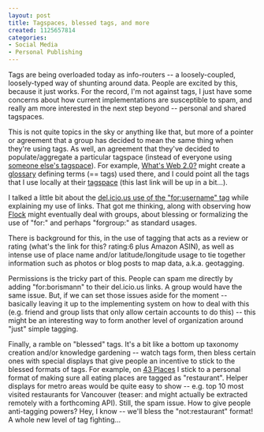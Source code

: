 ```yaml
--- 
layout: post
title: Tagspaces, blessed tags, and more
created: 1125657814
categories: 
- Social Media
- Personal Publishing
---
```

<p>Tags are being overloaded today as info-routers -- a loosely-coupled, loosely-typed way of shunting around data. People are excited by this, because it just works. For the record, I'm not against tags, I just have some concerns about how current implementations are susceptible to spam, and really am more interested in the next step beyond -- personal and shared tagspaces.</p>

<p>This is not quite topics in the sky or anything like that, but more of a pointer or agreement that a group has decided to mean the same thing when they're using tags. As well, an agreement that they've decided to populate/aggregate a particular tagspace (instead of everyone using <a href="http://www.technorati.com/tags">someone else's tagspace</a>). For example, <A href="http://www.whatsweb20.com">What's Web 2.0?</a> might create a <a href="http://www.whatsweb20.com/glossary">glossary</a> defining terms (== tags) used there, and I could point all the tags that I use locally at their <a href="http://www.whatsweb20.com/tags/">tagspace</a> (this last link will be up in a bit...).</p>

<p>I talked a little bit about the <a href="http://www.bmannconsulting.com/node/1543" title="Link farming the future">del.icio.us use of the "for:username" tag</a> while explaining my use of links. That got me thinking, along with observing how <a href="http://www.flock.com">Flock</a> might eventually deal with groups, about blessing or formalizing the use of "for:" and perhaps "forgroup:" as standard usages.</p>

<p>There is background for this, in the use of tagging that acts as a review or rating (what's the link for this? rating:6 plus Amazon ASIN), as well as intense use of place name and/or latitude/longitude usage to tie together information such as photos or blog posts to map data, a.k.a. geotagging.</p>

<p>Permissions is the tricky part of this. People can spam me directly by adding "for:borismann" to their del.icio.us links. A group would have the same issue. But, if we can set those issues aside for the moment -- basically leaving it up to the implementing system on how to deal with this (e.g. friend and group lists that only allow certain accounts to do this) -- this might be an interesting way to form another level of organization around "just" simple tagging.</p>

<p>Finally, a ramble on "blessed" tags. It's a bit like a bottom up taxonomy creation and/or knowledge gardening -- watch tags form, then bless certain ones with special displays that give people an incentive to stick to the blessed formats of tags. For example, on <a href="http://www.43places.com">43 Places</a> I stick to a personal format of making sure all eating places are tagged as "restaurant". Helper displays for metro areas would be quite easy to show -- e.g. top 10 most visited restaurants for Vancouver (teaser: and might actually be extracted remotely with a forthcoming API). Still, the spam issue. How to give people anti-tagging powers? Hey, I know -- we'll bless the "not:restaurant" format! A whole new level of tag fighting...</p>
<!--break-->
